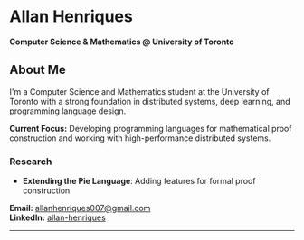 # Allan Henriques

**Computer Science & Mathematics @ University of Toronto**

## About Me

I'm a  Computer Science and Mathematics student at the University of Toronto with a strong foundation in distributed systems, deep learning, and programming language design. 

**Current Focus:** Developing programming languages for mathematical proof construction and working with high-performance distributed systems.

### Research
 - **Extending the Pie Language**: Adding features for formal proof construction

**Email:** allanhenriques007@gmail.com  
**LinkedIn:** [allan-henriques](https://www.linkedin.com/in/allan-henriques-5a1405239/)  

---
